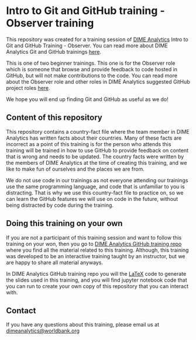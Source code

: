 # Intro to Git and GitHub training - Observer training

This repository was created for a training session of [DIME Analytics](https://www.worldbank.org/en/research/dime/data-and-analytics) Intro to Git and GitHub Training - Observer. You can read more about DIME Analytics Git and GitHub trainings [here](https://github.com/worldbank/dime-github-trainings).

This is one of two beginner trainings. This one is for the Observer role which is someone that browse and provide feedback to code hosted in GitHub, but will not make contributions to the code. You can read more about the Observer role and other roles in DIME Analytics suggested GitHub project roles [here](https://github.com/worldbank/dime-github-trainings/blob/master/GitHub-resources/DIME-GitHub-Roles/DIME-GitHub-roles.md).

We hope you will end up finding Git and GitHub as useful as we do!

## Content of this repository

This repository contains a country-fact file where the team member in DIME Analytics has written facts about their countries. Many of these facts are incorrect as a point of this training is for the person who attends this training will be trained in how to use GitHub to provide feedback on content that is wrong and needs to be updated. The country facts were written by the members of DIME Analytics at the time of creating this training, and we like to make fun of ourselves and the places we are from.

We do not use code in our trainings as not everyone attending our trainings use the same programming language, and code that is unfamiliar to you is distracting. That is why we use this country-fact file to practice on, so we can learn the GitHub features we will use on code in the future, without being distracted by code during the training.

## Doing this training on your own

If you are not a participant of this training session and want to follow this training on your won, then you go to [DIME Analytics GitHub training repo](https://github.com/worldbank/dime-github-trainings) where you find all the material related to this training. Although, this training was developed to be an interactive training taught by an instructor, but we are happy to share all material anyways.

In DIME Analytics GitHub training repo you will the [LaTeX](https://github.com/worldbank/DIME-LaTeX-Templates) code to generate the slides used in this training, and you will find jupyter notebook code that you can run to create your own copy of this repository that you can interact with.

## Contact

If you have any questions about this training, please email us at dimeanalytics@worldbank.org

